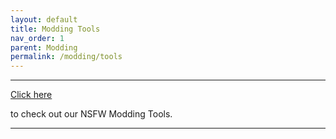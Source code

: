```yaml
---
layout: default
title: Modding Tools
nav_order: 1
parent: Modding
permalink: /modding/tools
---
```


<!-- 
{: .note }
> {: .opaque }
> 
>
> 
-->

<!-- ////////////////////////////////////////////////////////////////////////////////////////////////////////////////////// -->
<hr />
<p class="text-small"><a href="https://the-back-room.info/modding/tools/nsfw">Click here</a></p> to check out our NSFW Modding Tools.
<hr />
<!-- ////////////////////////////////////////////////////////////////////////////////////////////////////////////////////// -->

